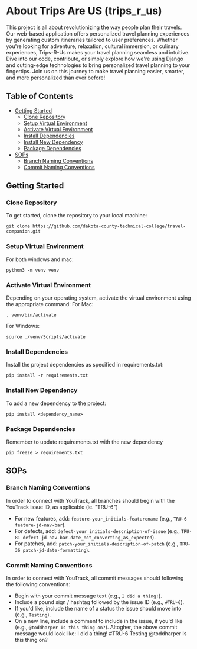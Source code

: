# About Trips Are US (trips_r_us)

This project is all about revolutionizing the way people plan their travels. Our web-based application offers personalized travel planning experiences by generating custom itineraries tailored to user preferences. Whether you're looking for adventure, relaxation, cultural immersion, or culinary experiences, Trips-R-Us makes your travel planning seamless and intuitive. Dive into our code, contribute, or simply explore how we're using Django and cutting-edge technologies to bring personalized travel planning to your fingertips. Join us on this journey to make travel planning easier, smarter, and more personalized than ever before!

## Table of Contents

- [Getting Started](#getting-started)
  - [Clone Repository](#clone-repository)
  - [Setup Virtual Environment](#setup-virtual-environment)
  - [Activate Virtual Environment](#activate-virtual-environment)
  - [Install Dependencies](#install-dependencies)
  - [Install New Dependency](#install-new-dependency)
  - [Package Dependencies](#package-dependencies)
- [SOPs](#sops)
  - [Branch Naming Conventions](#branch-naming-conventions)
  - [Commit Naming Conventions](#commit-naming-conventions)

## Getting Started

### Clone Repository

To get started, clone the repository to your local machine:

```shell
git clone https://github.com/dakota-county-technical-college/travel-companion.git
```

### Setup Virtual Environment

For both windows and mac:

```shell
python3 -m venv venv
```

### Activate Virtual Environment

Depending on your operating system, activate the virtual environment using the appropriate command:
For Mac:

```shell
. venv/bin/activate
```

For Windows:

```shell
source ./venv/Scripts/activate
```

### Install Dependencies

Install the project dependencies as specified in requirements.txt:

```shell
pip install -r requirements.txt
```

### Install New Dependency

To add a new dependency to the project:

```shell
pip install <dependency_name>
```

### Package Dependencies

Remember to update requirements.txt with the new dependency

```shell
pip freeze > requirements.txt
```

## SOPs

### Branch Naming Conventions

In order to connect with YouTrack, all branches should begin with the YouTrack issue ID, as applicable (ie. "TRU-6")

- For new features, add: `feature-your_initials-featurename` (e.g., `TRU-6 feature-jd-nav-bar`).
- For defects, add: `defect-your_initials-description-of-issue` (e.g., `TRU-81 defect-jd-nav-bar-date_not_converting_as_expected`).
- For patches, add: `patch-your_initials-description-of-patch` (e.g., `TRU-36 patch-jd-date-formatting`).

### Commit Naming Conventions

In order to connect with YouTrack, all commit messages should following the following conventions:

- Begin with your commit message text (e.g., `I did a thing!`).
- Include a pound sign / hashtag followed by the issue ID (e.g., `#TRU-6`).
- If you'd like, include the name of a status the issue should move into (e.g., `Testing`).
- On a new line, include a comment to include in the issue, if you'd like (e.g., `@toddharper Is this thing on?`).
  Altogher, the above commit message would look like:
  I did a thing! #TRU-6 Testing
  @toddharper Is this thing on?
